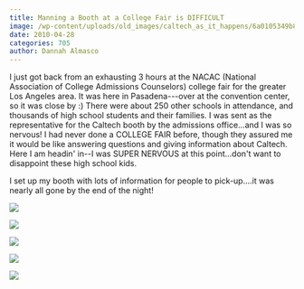 ```yaml
---
title: Manning a Booth at a College Fair is DIFFICULT
image: /wp-content/uploads/old_images/caltech_as_it_happens/6a0105349b8251970b013480320cc9970c.jpg
date: 2010-04-28
categories: 705
author: Dannah Almasco
---
```


I just got back from an exhausting 3 hours at the NACAC (National Association of College Admissions Counselors) college fair for the greater Los Angeles area. It was here in Pasadena---over at the convention center, so it was close by :) There were about 250 other schools in attendance, and thousands of high school students and their families. I was sent as the representative for the Caltech booth by the admissions office...and I was so nervous! I had never done a COLLEGE FAIR before, though they assured me it would be like answering questions and giving information about Caltech. Here I am headin' in--I was SUPER NERVOUS at this point...don't want to disappoint these high school kids.

I set up my booth with lots of information for people to pick-up....it was nearly all gone by the end of the night!

![](/old_images/caltech_as_it_happens/6a0105349b8251970b013480320df6970c.jpg)

![](/old_images/caltech_as_it_happens/6a0105349b8251970b013480320e7a970c.jpg)

![](/old_images/caltech_as_it_happens/6a0105349b8251970b0133ed026b25970b.jpg)

![](/old_images/caltech_as_it_happens/6a0105349b8251970b0133ed026cdb970b.jpg)

![](/old_images/caltech_as_it_happens/6a0105349b8251970b0133ed026e0e970b.jpg)
